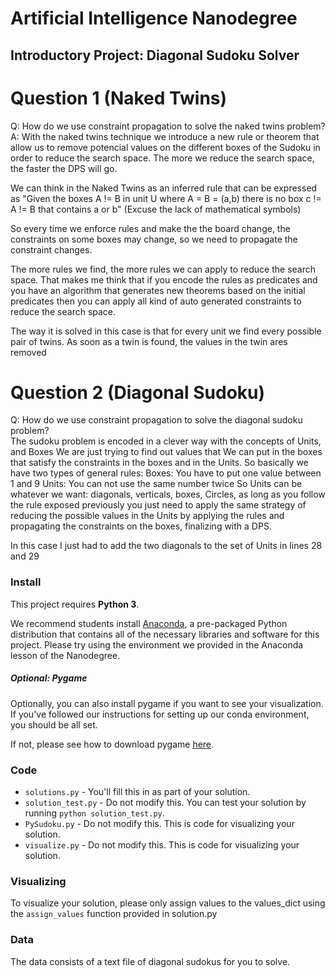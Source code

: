 # Artificial Intelligence Nanodegree
## Introductory Project: Diagonal Sudoku Solver

# Question 1 (Naked Twins)
Q: How do we use constraint propagation to solve the naked twins problem?  
A: With the naked twins technique we introduce a new rule or theorem that allow us to remove potencial values on the different
boxes of the Sudoku in order to reduce the search space. The more we reduce the search space, the faster the DPS will go.

We can think in the Naked Twins as an inferred rule that can be expressed as 
"Given the boxes A != B  in unit U where A = B = (a,b) there is no box c != A != B that contains a or b" (Excuse the lack of mathematical symbols)

So every time we enforce rules and make the the board change, the constraints on some boxes may change, so we need to propagate the constraint changes.

The more rules we find, the more rules we can apply to reduce the search space. That makes me think that if you encode the rules as predicates and you have
an algorithm that generates new theorems based on the initial predicates then you can apply all kind of auto generated constraints to reduce the search space.

The way it is solved in this case is that for every unit we find every possible pair of twins. As soon as a twin is found, the values in the twin ares removed 
   


# Question 2 (Diagonal Sudoku)
Q: How do we use constraint propagation to solve the diagonal sudoku problem?  
The sudoku problem is encoded in a clever way with the concepts of Units, and Boxes
We are just trying to find out values that We can put in the boxes that satisfy the constraints in the boxes and in the Units. So basically we have two types of general rules:
  Boxes: You have to put one value between 1 and 9
  Units: You can not use the same number twice
So Units can be whatever we want: diagonals, verticals, boxes, Circles, as long as you follow the rule exposed previously you
 just need to apply the same strategy of reducing the possible values in the Units by applying the rules and propagating the constraints on the boxes, finalizing with a DPS.

In this case I just had to add the two diagonals to the set of Units in lines 28 and 29

### Install

This project requires **Python 3**.

We recommend students install [Anaconda](https://www.continuum.io/downloads), a pre-packaged Python distribution that contains all of the necessary libraries and software for this project. 
Please try using the environment we provided in the Anaconda lesson of the Nanodegree.

##### Optional: Pygame

Optionally, you can also install pygame if you want to see your visualization. If you've followed our instructions for setting up our conda environment, you should be all set.

If not, please see how to download pygame [here](http://www.pygame.org/download.shtml).

### Code

* `solutions.py` - You'll fill this in as part of your solution.
* `solution_test.py` - Do not modify this. You can test your solution by running `python solution_test.py`.
* `PySudoku.py` - Do not modify this. This is code for visualizing your solution.
* `visualize.py` - Do not modify this. This is code for visualizing your solution.

### Visualizing

To visualize your solution, please only assign values to the values_dict using the ```assign_values``` function provided in solution.py

### Data

The data consists of a text file of diagonal sudokus for you to solve.